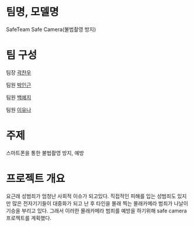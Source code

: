 # 팀명, 모델명
SafeTeam
Safe Camera(불법촬영 방지)


# 팀 구성
팀장 [곽찬우](https://github.com/kcw32/Hallym_Capston_Safe/tree/kcw32-darknetBranch)

팀원 [박인근](https://github.com/kcw32/Hallym_Capston_Safe/tree/Parkingeun)

팀원 [백예지](https://github.com/kcw32/Hallym_Capston_Safe/tree/BaekYeji)

팀원 [이유나](https://github.com/kcw32/Hallym_Capston_Safe/tree/YunaLee)

# 주제
스마트폰을 통한 불법촬영 방지, 예방 


# 프로젝트 개요
요근래 성범죄가 엄청난 사회적 이슈가 되고있다. 직접적인 피해를 입는 성범죄도 있지만 많은 전자기기들이 대중화가 되고 난 후
타인을 몰래 찍는 몰래카메라 범죄가 나날이 기승을 부리고 있다. 그래서 이러한 몰래카메라 범죄를 예방을 하기위해 safe camera
프로젝트를 계획했다.

